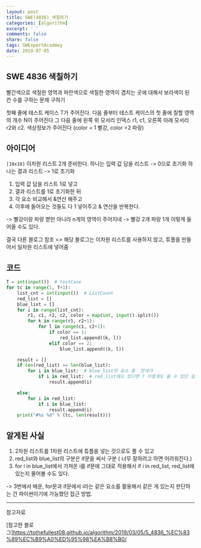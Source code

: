 ```yaml
---
layout: post
title: SWE(4836)_색칠하기
categories: [algorithm]
excerpt: ' '
comments: false
share: false
tags: SWExpertAcadmey
date: 2019-07-05
---
```


## SWE 4836 색칠하기

빨간색으로 색칠한 영역과
파란색으로 색칠한 영역이 겹치는 곳에 대해서
보라색이 된 칸 수를 구하는 문제 구하기

첫째 줄에 테스트 케이스 T가 주어진다.
다음 줄부터 테스트 케이스의 첫 줄에 칠할 영역의 개수 N이 주어진다
그 다음 줄에 왼쪽 위 모서리 인덱스 r1, c1, 오른쪽 아래 모서리 r2와 c2. 색상정보가 주어진다 (color = 1 빨강, color =2 파랑)

## 아이디어

`[10x10]` 이차원 리스트 2개 준비한다.
하나는 입력 값 담을 리스트 -> 0으로 초기화
하나는 결과 리스트 -> 1로 초기화

1. 입력 값 담을 리스트 1로 넣고
2. 결과 리스트를 1로 초기화한 뒤
3. 각 요소 비교해서 &연산 해주고
4. 이후에 들어오는 것들도 다 1 넣어주고 & 연산을 반복한다.

-> 빨강이랑 파랑 뿐만 아니라 n개의 영역이 주어지네
-> 빨강 2개 파랑 1개 이렇게 들어올 수도 있다.

결국 다른 블로그 참조
=> 해당 블로그는 이차원 리스트를 사용하지 않고, 튜플을 만들어서 일차원 리스트에 넣어줌

## 코드

```python
T = int(input())  # testCase
for tc in range(1, T+1):
    list_cnt = int(input())  # ListCount
    red_list = []
    blue_list = []
    for i in range(list_cnt):
        r1, c1, r2, c2, color = map(int, input().split())
        for k in range(r1, r2+1):
            for l in range(c1, c2+1):
                if color == 1:
                    red_list.append((k, l))
                elif color == 2:
                    blue_list.append((k, l))

    result = []
    if len(red_list) >= len(blue_list):
        for i in blue_list:  # blue_list의 요소 중  한개가
            if i in red_list:  # red_list에도 있다면 ? 이렇게도 쓸 수 있단 걸 배움
                result.append(i)

    else:
        for i in red_list:
            if i in blue_list:
                result.append(i)
    print("#%s %d" % (tc, len(result)))


```

## 알게된 사실

1. 2차원 리스트를 1차원 리스트에 튜플을 넣는 것으로도 풀 수 있고
2. red_list와 blue_list의 구분은 if문을 써서 구분 ( 너무 잘하려고 하면 어려워진다.)
3. for i in blue_list에서 가져온 i를 if문에 그대로 적용해서 if i in red_list, red_list에 있는지 물어볼 수도 있다.

-> 3번에서 배운, for문과 if문에서 i라는 같은 요소를 활용해서 같은 게 있는지 판단하는 건 파이썬이기에 가능했던 접근 방법.

---

참고자료

[참고한 블로그]<https://tothefullest08.github.io/algorithm/2019/03/05/5_4836_%EC%83%89%EC%B9%A0%ED%95%98%EA%B8%B0/>
